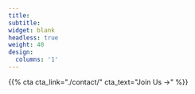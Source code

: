 ```yaml
---
title:
subtitle:
widget: blank
headless: true
weight: 40
design:
  columns: '1'
---
```


{{% cta cta_link="./contact/" cta_text="Join Us →" %}}
